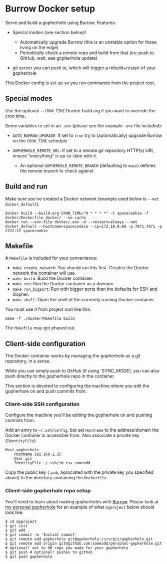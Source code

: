 # Burrow Docker setup

Serve and build a gopherhole using Burrow. Features:

* Special modes (see section below)!

  * Automatically upgrade Burrow (this is an unstable option for those living on the edge)
  * Periodically check a remote repo and build from that (ex: push to GitHub, wait, see gopherhole update)

* git server you can push to, which will trigger a rebuild+restart of your gopherhole

This Docker config is set up so you run commands from the project root.

## Special modes

Use the optional `--CRON_TIME` Docker build arg if you want to override the cron time.

Some variables to set in an `.env` (please see the example `.env` file included):

* `AUTO_BURROW_UPGRADE`: If set to `true` try to (automatically) upgrade Burrow on the `CRON_TIME` schedule
* `GOPHERHOLE_REMOTE_URL`: If set to a remote git repository HTTP(s) URI, ensure "everything" is up-to-date with it.

  * An optional `GOPHERHOLE_REMOTE_BRANCH` (defaulting to `main`) defines the remote branch to check against.

## Build and run

Make sure you've created a Docker network (example used below is `--net docker_default`).

```
docker build --build-arg CRON_TIME="0 * * * *" -t spacecookie -f docker/Dockerfile docker/ --no-cache
docker run --env-file docker/.env -d --restart=always --net docker_default --hostname=spacecookie --ip=172.18.0.68 -p 7071:7071 -p 2222:22 spacecookie
```

## Makefile

A `Makefile` is included for your convenience:

  * `make create_network`: You should run this first. Creates the Docker network the container will use.
  * `make build`: Build the Docker container.
  * `make run`: Run the Docker container as a daemon.
  * `make run_bigport`: Run with bigger ports than the defaults for SSH and Gopher.
  * `make shell`: Open the shell of the currently running Docker container.

You must use it from project root like this:

```
make -f ./docker/Makefile build
```

The `Makefile` may get phased out.

## Client-side configuration

The Docker container works by managing the gopherhole as a git repository, in a sense.

While you can simply push to GitHub (if using `SYNC_MODE), you can also push directly to
the gopherhole repo in the container.

This section is devoted to configuring the machine where you edit the gopherhole on and
push commits from.

### Client-side SSH configuration

Configure the machine you'll be editing the gopherhole on and pushing commits from.

Add an entry to `~/.ssh/config`, but set `Hostname` to the address/domain the Docker
container is accessible from. Also associate a private key (`IdentityFile`):

```
Host gopherhole
	HostName 192.168.1.25
	User git
	IdentityFile ~/.ssh/id_rsa_someodd
```

Copy the public key (`.pub`, associated with the private key you specified above) to the
directory containing the `Dockerfile`.

### Client-side gopherhole repo setup

You'll need to learn about making gopherholes with
[Burrow](https://github.com/someodd/burrow). Please look at [my personal
gopherhole](https://github.com/someodd/personal-gopherhole) for an example of what
`myproject` below should look like.

```
$ cd myproject
$ git init
$ git add .
$ git commit -m 'Initial commit'
$ git remote add gopherhole git@gopherhole:/srv/git/gopherhole.git
$ git remote add origin git@github.com:someodd/personal-gopherhole.git # optional! set to GH repo you made for your gopherhole
$ git push # optional! pushes to github
$ git push gopherhole
```